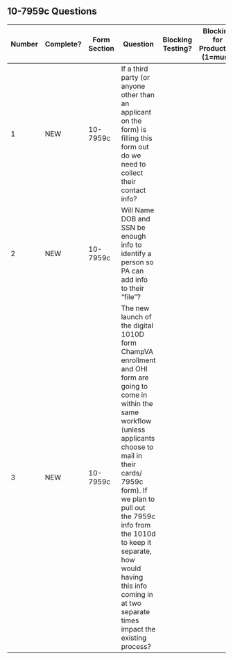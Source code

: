 ## 10-7959c Questions 

|Number|Complete?|Form Section|Question|Blocking Testing?|Blocking for Production (1=must)|Answer|
|---|---|---|---|---|---|---|
|1|NEW|10-7959c|If a third party (or anyone other than an applicant on the form) is filling this form out do we need to collect their contact info?||||
|2|NEW|10-7959c|Will Name DOB and SSN be enough info to identify a person so PA can add info to their “file”?||||
|3|NEW|10-7959c|The new launch of the digital 1010D form ChampVA enrollment and OHI form are going to come in within the same workflow (unless applicants choose to mail in their cards/ 7959c form). If we plan to pull out the 7959c info from the 1010d to keep it separate, how would having this info coming in at two separate times impact the existing process?||||

